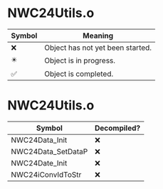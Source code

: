 # NWC24Utils.o
| Symbol | Meaning 
| ------------- | ------------- 
| :x: | Object has not yet been started. 
| :eight_pointed_black_star: | Object is in progress. 
| :white_check_mark: | Object is completed. 


# NWC24Utils.o
| Symbol | Decompiled? |
| ------------- | ------------- |
| NWC24Data_Init | :x: |
| NWC24Data_SetDataP | :x: |
| NWC24Date_Init | :x: |
| NWC24iConvIdToStr | :x: |

